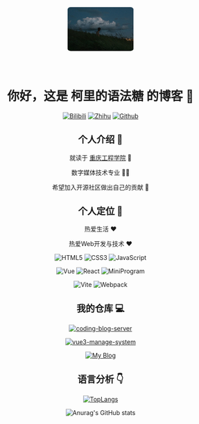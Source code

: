 <div align=center>

<img alt="Yiyang Sun" src="./img/avatar.jpeg" style="border-radius:5% ; width:30%; margin-bottom:40px" />

# 你好，这是 柯里的语法糖 的博客 :wave:

<p>

[![Bilibili](https://img.shields.io/badge/%E5%93%94%E5%93%A9%E5%93%94%E5%93%A9-bilibili-%23e861a4)](https://space.bilibili.com/73748193)
[![Zhihu](https://img.shields.io/badge/%E7%9F%A5%E4%B9%8E-zhihu-blue)](https://www.zhihu.com/people/streetworkoutsc)
[![Github](https://img.shields.io/badge/Github-stars-brightgreen)](https://github.com/curriedSynSugar?tab=repositories)

</p>

<p>

<!-- [![Website](https://img.shields.io/badge/personal%20website-syy11.cn-b860ff?logo=html5&logoColor=white&labelColor=red)](https://syy11.cn)
[![Wechat Subscription Account](https://img.shields.io/badge/subscription%20account-%E5%AD%99%E8%BD%B6%E6%89%AC-1e80ff?logo=wechat)](https://mp.weixin.qq.com/mp/profile_ext?action=home&__biz=MzIwNzQxNTgxNQ==&scene=124#wechat_redirect) -->

</p>

<!-- ![Profile View Counter](https://komarev.com/ghpvc/?username=syy11cn) -->

## 个人介绍 :raised_hands:

就读于 [重庆工程学院](https://www.cqie.edu.cn) :school:

数字媒体技术专业 :man_technologist:

希望加入开源社区做出自己的贡献 :eyes:

## 个人定位 :dart:

热爱生活 :heart:

热爱Web开发与技术 :heart:

<p>

![HTML5](https://img.shields.io/badge/-HTML5-red?logo=html5&logoColor=white)
![CSS3](https://img.shields.io/badge/-CSS3-blue?logo=css3&logoColor=white)
![JavaScript](https://img.shields.io/badge/-JavaScript-yellow?logo=javascript&logoColor=white)

</p>

<p>

<!-- ![TypeScript](https://img.shields.io/badge/-TypeScript-blue?logo=typescript&logoColor=white) -->
![Vue](https://img.shields.io/badge/-Vue-34495e?logo=vue.js)
![React](https://img.shields.io/badge/-React-282c34?logo=react)
![MiniProgram](https://img.shields.io/badge/-MiniProgram-07c160?logo=wechat&logoColor=white)

</p>

<p>

![Vite](https://img.shields.io/badge/-Vite-646cff?logo=vite&logoColor=white)
![Webpack](https://img.shields.io/badge/-Webpack-1a6bac?logo=webpack)
<!-- ![Rollup](https://img.shields.io/badge/-Rollup-ef3335?logo=rollup.js&logoColor=white) -->


</p>

## 我的仓库 :computer:

[![coding-blog-server](https://github-readme-stats.vercel.app/api/pin/?username=curriedSynSugar&repo=coding-blog-server)](https://github.com/curriedSynSugar/coding-blog-server)

[![vue3-manage-system](https://github-readme-stats.vercel.app/api/pin/?username=curriedSynSugar&repo=vue3-manage-system)](https://github.com/curriedSynSugar/vue3-manage-system)

[![My Blog](https://github-readme-stats.vercel.app/api/pin/?username=curriedSynSugar&repo=life-is-short)](https://github.com/curriedSynSugar/life-is-short)


## 语言分析 :point_down:

[![TopLangs](https://github-readme-stats.vercel.app/api/top-langs/?username=anuraghazra&layout=compact)](https://github.com/anuraghazra/github-readme-stats)

![Anurag's GitHub stats](https://github-readme-stats.vercel.app/api?username=curriedSynSugar&show_icons=true&bg_color=30,e96443,904e95&title_color=fff&text_color=fff)

<!-- ![](https://github-profile-trophy.vercel.app/?username=curriedSynSugar&theme=flat&column=7&margin-w=10) -->

</div>
